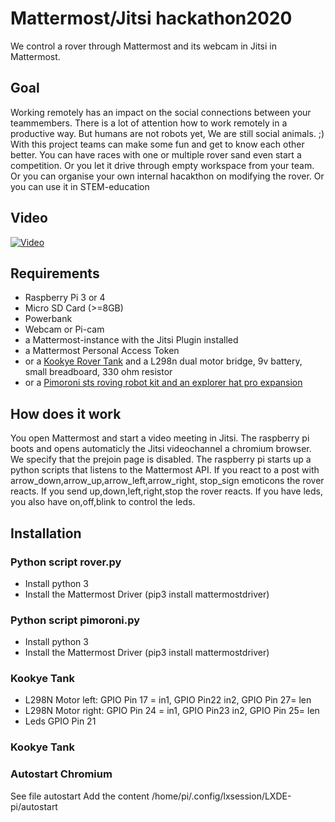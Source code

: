 # Mattermost/Jitsi hackathon2020
We control a rover through Mattermost and its webcam in Jitsi in Mattermost.

## Goal
Working remotely has an impact on the social connections between your teammembers.
There is a lot of attention how to work remotely in a productive way. 
But humans are not robots yet, We are still social animals. ;)
With this project teams can make some fun and get to know each other better.
You can have races with one or multiple rover sand even start a competition.
Or you let it drive through empty workspace from your team.
Or you can organise your own internal hacakthon on modifying the rover.
Or you can use it in STEM-education

## Video
[![Video](http://img.youtube.com/vi/1a9z1G-1u7s/1.jpg)](http://www.youtube.com/watch?v=1a9z1G-1u7s "Video")

## Requirements
-  Raspberry Pi 3 or 4
-  Micro SD Card (>=8GB)
-  Powerbank
-  Webcam or Pi-cam
-  a Mattermost-instance with the Jitsi Plugin installed
-  a Mattermost Personal Access Token 
-  or a [Kookye Rover Tank](https://www.amazon.com/KOOKYE-Platform-Stainless-Raspberry-Electronic/dp/B08G4HMW89/) and a L298n dual motor bridge, 9v battery, small breadboard, 330 ohm resistor
-  or a [Pimoroni sts roving robot kit and an explorer hat pro expansion](https://www.amazon.com/Pimoroni-STS-Build-Raspberry-Roving/dp/B01HZFRROE)


## How does it work
You open Mattermost and start a video meeting in Jitsi. 
The raspberry pi boots and opens automaticly the Jitsi videochannel a chromium browser. We specify that the prejoin page is disabled.
The raspberry pi starts up a python scripts that listens to the Mattermost API.
If you react to a post with arrow_down,arrow_up,arrow_left,arrow_right, stop_sign emoticons the rover reacts.
If you send up,down,left,right,stop the rover reacts.
If you have leds, you also have on,off,blink to control the leds.

## Installation
### Python script rover.py
-  Install python 3
-  Install the Mattermost Driver (pip3 install mattermostdriver)

### Python script pimoroni.py
-  Install python 3
-  Install the Mattermost Driver (pip3 install mattermostdriver)


### Kookye Tank
- L298N Motor left: GPIO Pin 17 = in1, GPIO Pin22 in2, GPIO Pin 27= len
- L298N Motor right: GPIO Pin 24 = in1, GPIO Pin23 in2, GPIO Pin 25= len
- Leds GPIO Pin 21

### Kookye Tank


### Autostart Chromium
See file autostart
Add the content /home/pi/.config/lxsession/LXDE-pi/autostart


